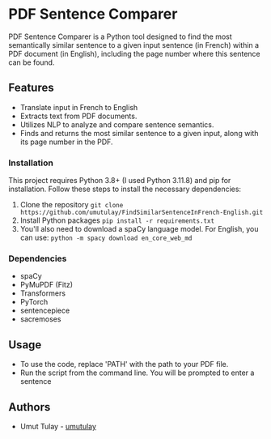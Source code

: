 # PDF Sentence Comparer

PDF Sentence Comparer is a Python tool designed to find the most semantically similar sentence to a given input sentence (in French) within a PDF document (in English), including the page number where this sentence can be found.

## Features

- Translate input in French to English
- Extracts text from PDF documents.
- Utilizes NLP to analyze and compare sentence semantics.
- Finds and returns the most similar sentence to a given input, along with its page number in the PDF.

### Installation

This project requires Python 3.8+ (I used Python 3.11.8) and pip for installation. Follow these steps to install the necessary dependencies:

1. Clone the repository
`git clone https://github.com/umutulay/FindSimilarSentenceInFrench-English.git`
2. Install Python packages
`pip install -r requirements.txt`
3. You'll also need to download a spaCy language model. For English, you can use:
`python -m spacy download en_core_web_md`

### Dependencies
- spaCy
- PyMuPDF (Fitz)
- Transformers
- PyTorch
- sentencepiece
- sacremoses

## Usage

- To use the code, replace 'PATH' with the path to your PDF file.
- Run the script from the command line. You will be prompted to enter a sentence

## Authors
* Umut Tulay - [umutulay](https://github.com/umutulay)
